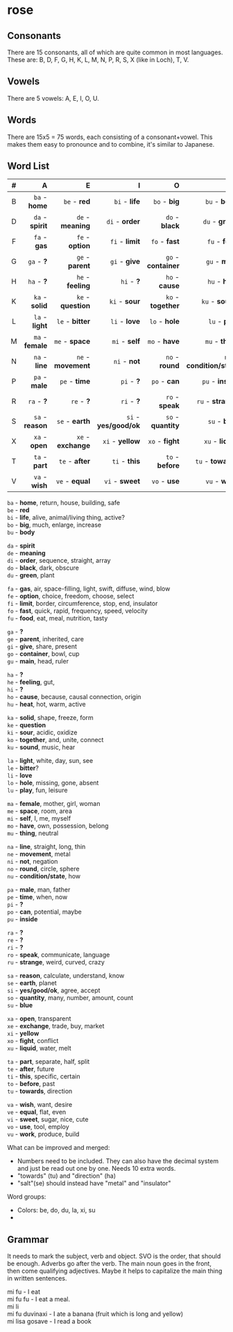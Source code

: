 # rose

## Consonants
There are 15 consonants, all of which are quite common in most languages. These are: B, D, F, G, H, K, L, M, N, P, R, S, X (like in Loch), T, V.

## Vowels
There are 5 vowels: A, E, I, O, U.

## Words
There are 15x5 = 75 words, each consisting of a consonant+vowel. This makes them easy to pronounce and to combine, it's similar to Japanese.

## Word List

| # | A | E | I | O | U |
|:-:|--------------:|-------------:|-----------------:|-----:|-----:|
| B | `ba` - **home** | `be` - **red** | `bi` - **life** | `bo` - **big** | `bu` - **body** |
| D | `da` - **spirit** | `de` - **meaning** | `di` - **order** | `do` - **black** | `du` - **green** |
| F | `fa` - **gas** | `fe` - **option** | `fi` - **limit** | `fo` - **fast** | `fu` - **food** |
| G | `ga` - **?** | `ge` - **parent** | `gi` - **give** | `go` - **container** | `gu` - **main** |
| H | `ha` - **?** | `he` - **feeling** | `hi` - **?** | `ho` - **cause** | `hu` - **heat** |
| K | `ka` - **solid** | `ke` - **question** | `ki` - **sour** | `ko` - **together** | `ku` - **sound** |
| L | `la` - **light** | `le` - **bitter** | `li` - **love** | `lo` - **hole** | `lu` - **play** |
| M | `ma` - **female** | `me` - **space** | `mi` - **self** | `mo` - **have** | `mu` - **thing** |
| N | `na` - **line** | `ne` - **movement** | `ni` - **not** | `no` - **round** | `nu` - **condition/state** |
| P | `pa` - **male** | `pe` - **time** | `pi` - **?** | `po` - **can** | `pu` - **inside**  |
| R | `ra` - **?**  | `re` - **?**  | `ri` - **?**  | `ro` - **speak** | `ru` - **strange** |
| S | `sa` - **reason** | `se` - **earth** | `si` - **yes/good/ok** | `so` - **quantity** | `su` - **blue**  |
| X | `xa` - **open** | `xe` - **exchange** | `xi` - **yellow** | `xo` - **fight** | `xu` - **liquid** |
| T | `ta` - **part** | `te` - **after** | `ti` - **this** | `to` - **before** | `tu` - **towards** |
| V | `va` - **wish** | `ve` - **equal** | `vi` - **sweet** | `vo` - **use** | `vu` - **work** |

`ba` - **home**, return, house, building, safe  
`be` - **red**  
`bi` - **life**, alive, animal/living thing, active?  
`bo` - **big**, much, enlarge, increase  
`bu` - **body**  

`da` - **spirit**  
`de` - **meaning**  
`di` - **order**, sequence, straight, array  
`do` - **black**, dark, obscure  
`du` - **green**, plant  

`fa` - **gas**, air, space-filling, light, swift, diffuse, wind, blow  
`fe` - **option**, choice, freedom, choose, select  
`fi` - **limit**, border, circumference, stop, end, insulator  
`fo` - **fast**, quick, rapid, frequency, speed, velocity  
`fu` - **food**, eat, meal, nutrition, tasty  

`ga` - **?**  
`ge` - **parent**, inherited, care  
`gi` - **give**, share, present  
`go` - **container**, bowl, cup  
`gu` - **main**, head, ruler  

`ha` - **?**  
`he` - **feeling**, gut,   
`hi` - **?**  
`ho` - **cause**, because, causal connection, origin  
`hu` - **heat**, hot, warm, active  

`ka` - **solid**, shape, freeze, form  
`ke` - **question**  
`ki` - **sour**, acidic, oxidize  
`ko` - **together**, and, unite, connect  
`ku` - **sound**, music, hear  

`la` - **light**, white, day, sun, see  
`le` - **bitter**?  
`li` - **love**  
`lo` - **hole**, missing, gone, absent  
`lu` - **play**, fun, leisure  

`ma` - **female**, mother, girl, woman  
`me` - **space**, room, area  
`mi` - **self**, I, me, myself  
`mo` - **have**, own, possession, belong  
`mu` - **thing**, neutral  

`na` - **line**, straight, long, thin  
`ne` - **movement**, metal  
`ni` - **not**, negation  
`no` - **round**, circle, sphere  
`nu` - **condition/state**, how  

`pa` - **male**, man, father  
`pe` - **time**, when, now  
`pi` - **?**  
`po` - **can**, potential, maybe  
`pu` - **inside**  

`ra` - **?**  
`re` - **?**  
`ri` - **?**  
`ro` - **speak**, communicate, language  
`ru` - **strange**, weird, curved, crazy  

`sa` - **reason**, calculate, understand, know  
`se` - **earth**, planet  
`si` - **yes/good/ok**, agree, accept  
`so` - **quantity**, many, number, amount, count  
`su` - **blue**  

`xa` - **open**, transparent  
`xe` - **exchange**, trade, buy, market  
`xi` - **yellow**  
`xo` - **fight**, conflict  
`xu` - **liquid**, water, melt  

`ta` - **part**, separate, half, split  
`te` - **after**, future  
`ti` - **this**, specific, certain  
`to` - **before**, past  
`tu` - **towards**, direction  

`va` - **wish**, want, desire  
`ve` - **equal**, flat, even  
`vi` - **sweet**, sugar, nice, cute  
`vo` - **use**, tool, employ  
`vu` - **work**, produce, build  


What can be improved and merged:

- Numbers need to be included. They can also have the decimal system and just be read out one by one. Needs 10 extra words.
- "towards" (tu) and "direction" (ha)
- "salt"(se) should instead have "metal" and "insulator"

Word groups:
- Colors: be, do, du, la, xi, su
-


## Grammar
It needs to mark the subject, verb and object. SVO is the order, that should be enough.
Adverbs go after the verb. The main noun goes in the front, then come qualifying adjectives.
Maybe it helps to capitalize the main thing in written sentences.

mi fu - I eat  
mi fu fu - I eat a meal.  
mi li  
mi fu duvinaxi - I ate a banana (fruit which is long and yellow)  
mi lisa gosave - I read a book
